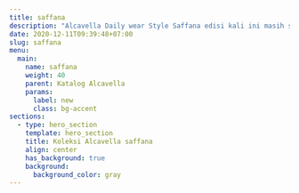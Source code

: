```yaml
---
title: saffana
description: "Alcavella Daily wear Style Saffana edisi kali ini masih sama dengan edisi sebelumnya. Dengan bahan Premium cotton twill, Karakter material cotton twill ini super lembut, flowy ditambah aksen printing logo Alcavella yang manis di bagian badan dan tali di bagian tangan, celana Alcavella daily wear yang memudahkan kamu beraktivitas."
date: 2020-12-11T09:39:48+07:00
slug: saffana
menu:
  main:
    name: saffana
    weight: 40
    parent: Katalog Alcavella
    params:
      label: new
      class: bg-accent
sections:
  - type: hero_section
    template: hero_section
    title: Koleksi Alcavella saffana
    align: center
    has_background: true
    background:
      background_color: gray
---
```


